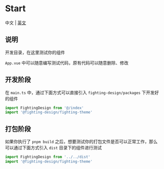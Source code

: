 # Start

中文 | [英文](https://github.com/Tyh2001/fighting-design/blob/master/start/README.en-US.md)

## 说明

开发目录，在这里测试你的组件

`App.vue` 中可以随意编写测试代码，原有代码可以随意删除、修改

## 开发阶段

在 `main.ts` 中，通过下面方式可以直接引入 `fighting-design/packages` 下开发好的组件

```ts
import FightingDesign from '@/index'
import '@fighting-design/fighting-theme'
```

## 打包阶段

如果你执行了 `pnpm build` 之后，想要测试你的打包文件是否可以正常工作，那么可以通过下面方式引入 `dist` 目录下的组件进行测试

```ts
import FightingDesign from '../../dist'
import '@fighting-design/fighting-theme'
```
